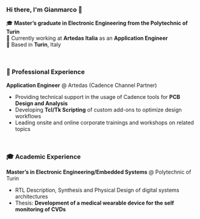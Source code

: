 ### Hi there, I'm Gianmarco 👋

🎓 **Master’s graduate in Electronic Engineering from the Polytechnic of Turin**  
💼 Currently working at **Artedas Italia** as an **Application Engineer**  
📍 Based in **Turin**, Italy

<br>

### 💼 Professional Experience

**Application Engineer** @ Artedas (Cadence Channel Partner)  
- Providing technical support in the usage of Cadence tools for **PCB Design and Analysis**  
- Developing **Tcl/Tk Scripting** of custom add-ons to optimize design workflows 
- Leading onsite and online corporate trainings and workshops on related topics

<br>

### 🎓 Academic Experience
**Master’s in Electronic Engineering/Embedded Systems** @ Polytechnic of Turin
- RTL Description, Synthesis and Physical Design of digital systems architectures
- Thesis: **Development of a medical wearable device for the self monitoring of CVDs**
